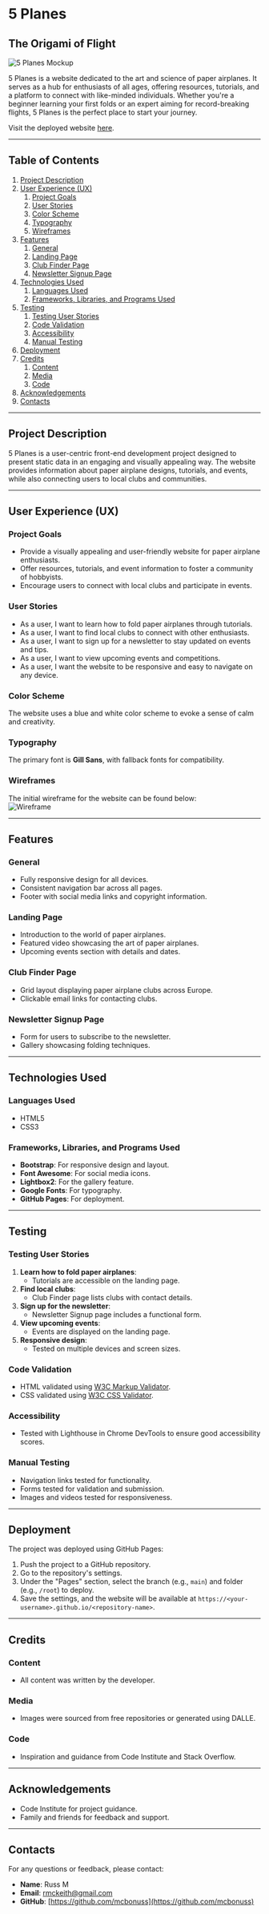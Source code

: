 # 5 Planes  
## The Origami of Flight  

![5 Planes Mockup](assets/images/Wireframe.jpg)  

5 Planes is a website dedicated to the art and science of paper airplanes. It serves as a hub for enthusiasts of all ages, offering resources, tutorials, and a platform to connect with like-minded individuals. Whether you're a beginner learning your first folds or an expert aiming for record-breaking flights, 5 Planes is the perfect place to start your journey.  

Visit the deployed website [here](https://mcbonuss.github.io/5-Planes/).  

---

## Table of Contents  

1. [Project Description](#project-description)  
2. [User Experience (UX)](#user-experience-ux)  
    1. [Project Goals](#project-goals)  
    2. [User Stories](#user-stories)  
    3. [Color Scheme](#color-scheme)  
    4. [Typography](#typography)  
    5. [Wireframes](#wireframes)  
3. [Features](#features)  
    1. [General](#general)  
    2. [Landing Page](#landing-page)  
    3. [Club Finder Page](#club-finder-page)  
    4. [Newsletter Signup Page](#newsletter-signup-page)  
4. [Technologies Used](#technologies-used)  
    1. [Languages Used](#languages-used)  
    2. [Frameworks, Libraries, and Programs Used](#frameworks-libraries-and-programs-used)  
5. [Testing](#testing)  
    1. [Testing User Stories](#testing-user-stories)  
    2. [Code Validation](#code-validation)  
    3. [Accessibility](#accessibility)  
    4. [Manual Testing](#manual-testing)  
6. [Deployment](#deployment)  
7. [Credits](#credits)  
    1. [Content](#content)  
    2. [Media](#media)  
    3. [Code](#code)  
8. [Acknowledgements](#acknowledgements)  
9. [Contacts](#contacts)  

---

## Project Description  

5 Planes is a user-centric front-end development project designed to present static data in an engaging and visually appealing way. The website provides information about paper airplane designs, tutorials, and events, while also connecting users to local clubs and communities.  

---

## User Experience (UX)  

### Project Goals  
- Provide a visually appealing and user-friendly website for paper airplane enthusiasts.  
- Offer resources, tutorials, and event information to foster a community of hobbyists.  
- Encourage users to connect with local clubs and participate in events.  

### User Stories  
- As a user, I want to learn how to fold paper airplanes through tutorials.  
- As a user, I want to find local clubs to connect with other enthusiasts.  
- As a user, I want to sign up for a newsletter to stay updated on events and tips.  
- As a user, I want to view upcoming events and competitions.  
- As a user, I want the website to be responsive and easy to navigate on any device.  

### Color Scheme  
The website uses a blue and white color scheme to evoke a sense of calm and creativity.  

### Typography  
The primary font is **Gill Sans**, with fallback fonts for compatibility.  

### Wireframes  
The initial wireframe for the website can be found below:  
![Wireframe](assets/images/Wireframe.jpg)  

---

## Features  

### General  
- Fully responsive design for all devices.  
- Consistent navigation bar across all pages.  
- Footer with social media links and copyright information.  

### Landing Page  
- Introduction to the world of paper airplanes.  
- Featured video showcasing the art of paper airplanes.  
- Upcoming events section with details and dates.  

### Club Finder Page  
- Grid layout displaying paper airplane clubs across Europe.  
- Clickable email links for contacting clubs.  

### Newsletter Signup Page  
- Form for users to subscribe to the newsletter.  
- Gallery showcasing folding techniques.  

---

## Technologies Used  

### Languages Used  
- HTML5  
- CSS3  

### Frameworks, Libraries, and Programs Used  
- **Bootstrap**: For responsive design and layout.  
- **Font Awesome**: For social media icons.  
- **Lightbox2**: For the gallery feature.  
- **Google Fonts**: For typography.  
- **GitHub Pages**: For deployment.  

---

## Testing  

### Testing User Stories  
1. **Learn how to fold paper airplanes**:  
   - Tutorials are accessible on the landing page.  
2. **Find local clubs**:  
   - Club Finder page lists clubs with contact details.  
3. **Sign up for the newsletter**:  
   - Newsletter Signup page includes a functional form.  
4. **View upcoming events**:  
   - Events are displayed on the landing page.  
5. **Responsive design**:  
   - Tested on multiple devices and screen sizes.  

### Code Validation  
- HTML validated using [W3C Markup Validator](https://validator.w3.org/).  
- CSS validated using [W3C CSS Validator](https://jigsaw.w3.org/css-validator/).  

### Accessibility  
- Tested with Lighthouse in Chrome DevTools to ensure good accessibility scores.  

### Manual Testing  
- Navigation links tested for functionality.  
- Forms tested for validation and submission.  
- Images and videos tested for responsiveness.  

---

## Deployment  

The project was deployed using GitHub Pages:  
1. Push the project to a GitHub repository.  
2. Go to the repository's settings.  
3. Under the "Pages" section, select the branch (e.g., `main`) and folder (e.g., `/root`) to deploy.  
4. Save the settings, and the website will be available at `https://<your-username>.github.io/<repository-name>`.  

---

## Credits  

### Content  
- All content was written by the developer.  

### Media  
- Images were sourced from free repositories or generated using DALLE.  

### Code  
- Inspiration and guidance from Code Institute and Stack Overflow.  

---

## Acknowledgements  
- Code Institute for project guidance.  
- Family and friends for feedback and support.  

---

## Contacts  
For any questions or feedback, please contact:  
- **Name**: Russ M  
- **Email**: rmckeith@gmail.com  
- **GitHub**: [https://github.com/mcbonuss](https://github.com/mcbonuss)


